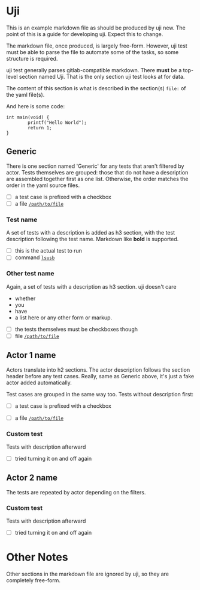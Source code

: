Uji
===

This is an example markdown file as should be produced by uji new. The
point of this is a guide for developing uji. Expect this to change.

The markdown file, once produced, is largely free-form. However, uji test
must be able to parse the file to automate some of the tasks, so some
structure is required.

uji test generally parses gitlab-compatible markdown.
There **must** be a top-level section named Uji. That is the only section
uji test looks at for data.

The content of this section is what is described in the section(s)
 `file:` of the yaml file(s).

And here is some code:
```
int main(void) {
        printf("Hello World");
        return 1;
}
```

Generic
-------

There is one section named 'Generic' for any tests that aren't filtered by
actor. Tests themselves are grouped: those that do not have a description
are assembled together first as one list. Otherwise, the order matches the
order in the yaml source files.

- [ ] a test case is prefixed with a checkbox
- [ ] a file [`/path/to/file`](link/to/uji/test/directory/file)

### Test name

A set of tests with a description is added as h3 section, with the test
description following the test name. Markdown like **bold** is supported.

- [ ] this is the actual test to run
- [ ] command [`lsusb`](link/to/uji/test/directory/lsusb)

### Other test name

Again, a set of tests with a description as h3 section. uji doesn't care
- whether
- you
- have
- a list here
or any other form or markup.

- [ ] the tests themselves must be checkboxes though
- [ ] file [`/path/to/file`](...)

Actor 1 name
------------

Actors translate into h2 sections. The actor description follows the section
header before any test cases. Really, same as Generic above, it's just a
fake actor added automatically.

Test cases are grouped in the same way too. Tests without description first:

- [ ] a test case is prefixed with a checkbox
- [ ] a file [`/path/to/file`](link/to/uji/test/directory/file)
 

### Custom test

Tests with description afterward

- [ ] tried turning it on and off again


Actor 2 name
------------

The tests are repeated by actor depending on the filters.

### Custom test

Tests with description afterward

- [ ] tried turning it on and off again

Other Notes
===========

Other sections in the markdown file are ignored by uji, so they are
completely free-form.

